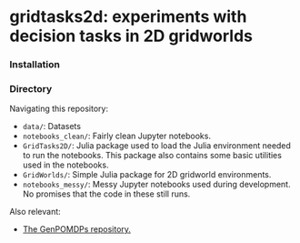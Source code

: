 # gridtasks2d: experiments with decision tasks in 2D gridworlds

### Installation

### Directory

Navigating this repository:
- `data/`: Datasets
- `notebooks_clean/`: Fairly clean Jupyter notebooks.
- `GridTasks2D/`: Julia package used to load the Julia environment needed to run the notebooks.
    This package also contains some basic utilities used in the notebooks.
- `GridWorlds/`: Simple Julia package for 2D gridworld environments.
- `notebooks_messy/`: Messy Jupyter notebooks used during development.  No promises that the code in these still runs.

Also relevant:
- [The GenPOMDPs repository.](https://github.com/probcomp.GenPOMDPs.jl)